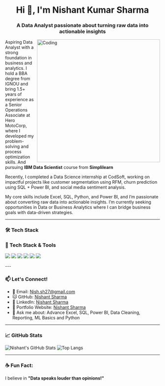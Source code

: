 <h1 align="center">Hi 👋, I'm Nishant Kumar Sharma</h1>
<h3 align="center">A Data Analyst passionate about turning raw data into actionable insights</h3>
<img align="right" alt="Coding" width="400" src="https://i.pinimg.com/736x/4f/32/9f/4f329fb63464e5206d5dbb6413522bc1.jpg">

Aspiring Data Analyst with a strong foundation in business and analytics. I hold a BBA degree from IGNOU and bring 1.5+ years of experience as a Senior Operations Associate at Hero MotoCorp, where I developed my problem-solving and process optimization skills. And pursuing **IBM Data Scientist** course from **Simplilearn**

Recently, I completed a Data Science internship at CodSoft, working on impactful projects like customer segmentation using RFM, churn prediction using SQL + Power BI, and social media sentiment analysis.

My core skills include Excel, SQL, Python, and Power BI, and I’m passionate about converting raw data into actionable insights. I’m currently seeking opportunities in Data or Business Analytics where I can bridge business goals with data-driven strategies.

---

### 🛠️ Tech Stack
### 🧰 Tech Stack & Tools
<p align="left">
  <img src="https://img.shields.io/badge/SQL-005C84?style=for-the-badge&logo=postgresql&logoColor=white"/>
  <img src="https://img.shields.io/badge/Python-3776AB?style=for-the-badge&logo=python&logoColor=white"/>
  <img src="https://img.shields.io/badge/Power%20BI-F2C811?style=for-the-badge&logo=powerbi&logoColor=black"/>
  <img src="https://img.shields.io/badge/Excel-217346?style=for-the-badge&logo=microsoft-excel&logoColor=white"/>
  <img src="https://img.shields.io/badge/Scikit--Learn-F7931E?style=for-the-badge&logo=scikit-learn&logoColor=white"/>
  <img src="https://img.shields.io/badge/Pandas-150458?style=for-the-badge&logo=pandas&logoColor=white"/>
</p>
---

### 📫 Let's Connect!
- 📧 Email: Nish.sh27@gmail.com  
- 🐱 GitHub: [Nishant Sharma](https://github.com/Nishantksh277)
- 💼 LinkedIn: [Nishant Sharma](https://www.linkedin.com/in/nishantsharma2k1/)
- 🔗 Portfolio Website: [Nishant Sharma](https://github.com/Nishantksh277/Nishant-Sharma.github.io)  
- 💬 Ask me about: Advance Excel, SQL, Power BI, Data Cleaning, Reporting, ML Basics and Python

---

### 📈 GitHub Stats

![Nishant's GitHub Stats](https://github-readme-stats.vercel.app/api?username=Nishantksh277&show_icons=true&theme=dracula)
![Top Langs](https://github-readme-stats.vercel.app/api/top-langs/?username=Nishantksh277&layout=compact&theme=dracula)

---

### ☕ Fun Fact:
I believe in **"Data speaks louder than opinions!"**
